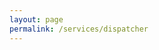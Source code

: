 ```yaml
---
layout: page
permalink: /services/dispatcher
---
```


<!--
Move the markdown title slightly up to
match the proper titles on other pages
-->
<div style="margin-top: -38pt"></div>
